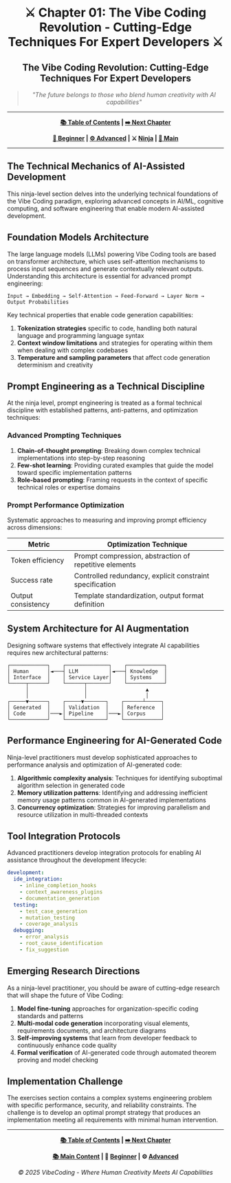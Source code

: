 <div align="center">

# ⚔️ Chapter 01: The Vibe Coding Revolution - Cutting-Edge Techniques For Expert Developers ⚔️

</div>

<div align="center">

## **The Vibe Coding Revolution: Cutting-Edge Techniques For Expert Developers**

</div>

<div align="center">

> *"The future belongs to those who blend human creativity with AI capabilities"*

</div>

---

<div align="center">

**[📚 Table of Contents](../README.md) | [➡️ Next Chapter](../Chapter_02/Chapter_02_Ninja.md)**

</div>

<div align="center">

**[🔰 Beginner](./Chapter_01_Beginner.md) | [⚙️ Advanced](./Chapter_01_Advanced.md) | ⚔️ [Ninja](./Chapter_01_Ninja.md) | [📝 Main](./Chapter_01_Main.md)**

</div>

---

## The Technical Mechanics of AI-Assisted Development

This ninja-level section delves into the underlying technical foundations of the Vibe Coding paradigm, exploring advanced concepts in AI/ML, cognitive computing, and software engineering that enable modern AI-assisted development.

## Foundation Models Architecture

The large language models (LLMs) powering Vibe Coding tools are based on transformer architecture, which uses self-attention mechanisms to process input sequences and generate contextually relevant outputs. Understanding this architecture is essential for advanced prompt engineering:

```plaintext
Input → Embedding → Self-Attention → Feed-Forward → Layer Norm → Output Probabilities
```

Key technical properties that enable code generation capabilities:

1. **Tokenization strategies** specific to code, handling both natural language and programming language syntax  
2. **Context window limitations** and strategies for operating within them when dealing with complex codebases  
3. **Temperature and sampling parameters** that affect code generation determinism and creativity

## Prompt Engineering as a Technical Discipline

At the ninja level, prompt engineering is treated as a formal technical discipline with established patterns, anti-patterns, and optimization techniques:

### Advanced Prompting Techniques

1. **Chain-of-thought prompting**: Breaking down complex technical implementations into step-by-step reasoning
2. **Few-shot learning**: Providing curated examples that guide the model toward specific implementation patterns
3. **Role-based prompting**: Framing requests in the context of specific technical roles or expertise domains

### Prompt Performance Optimization

Systematic approaches to measuring and improving prompt efficiency across dimensions:

| Metric | Optimization Technique |
|--------|------------------------|
| Token efficiency | Prompt compression, abstraction of repetitive elements |
| Success rate | Controlled redundancy, explicit constraint specification |
| Output consistency | Template standardization, output format definition |

## System Architecture for AI Augmentation

Designing software systems that effectively integrate AI capabilities requires new architectural patterns:

```
┌────────────┐    ┌──────────────┐    ┌────────────┐
│ Human      │◄───┤ LLM          │◄───┤ Knowledge  │
│ Interface  │    │ Service Layer│    │ Systems    │
└─────┬──────┘    └──────┬───────┘    └────────────┘
      │                  │                   ▲
      │                  │                   │
┌─────▼──────┐    ┌─────▼───────┐    ┌──────┴─────┐
│ Generated  │    │ Validation  │    │ Reference  │
│ Code       │───►│ Pipeline    │───►│ Corpus     │
└────────────┘    └─────────────┘    └────────────┘
```

## Performance Engineering for AI-Generated Code

Ninja-level practitioners must develop sophisticated approaches to performance analysis and optimization of AI-generated code:

1. **Algorithmic complexity analysis**: Techniques for identifying suboptimal algorithm selection in generated code
2. **Memory utilization patterns**: Identifying and addressing inefficient memory usage patterns common in AI-generated implementations
3. **Concurrency optimization**: Strategies for improving parallelism and resource utilization in multi-threaded contexts

## Tool Integration Protocols

Advanced practitioners develop integration protocols for enabling AI assistance throughout the development lifecycle:

```yaml
development:
  ide_integration:
    - inline_completion_hooks
    - context_awareness_plugins
    - documentation_generation
  testing:
    - test_case_generation
    - mutation_testing
    - coverage_analysis
  debugging:
    - error_analysis
    - root_cause_identification
    - fix_suggestion
```

## Emerging Research Directions

As a ninja-level practitioner, you should be aware of cutting-edge research that will shape the future of Vibe Coding:

1. **Model fine-tuning** approaches for organization-specific coding standards and patterns
2. **Multi-modal code generation** incorporating visual elements, requirements documents, and architecture diagrams
3. **Self-improving systems** that learn from developer feedback to continuously enhance code quality
4. **Formal verification** of AI-generated code through automated theorem proving and model checking

## Implementation Challenge

The exercises section contains a complex systems engineering problem with specific performance, security, and reliability constraints. The challenge is to develop an optimal prompt strategy that produces an implementation meeting all requirements with minimal human intervention.

---

<div align="center">

**[📚 Table of Contents](../../README.md) | [➡️ Next Chapter](../Chapter_02/Chapter_02_Ninja.md)**

</div>

<div align="center">

**[📚 Main Content](./Chapter_01_Main.md) | 🔰 [Beginner](./Chapter_01_Beginner.md) | ⚙️ [Advanced](./Chapter_01_Advanced.md)**

</div>

<div align="center">

*© 2025 VibeCoding - Where Human Creativity Meets AI Capabilities*

</div>
